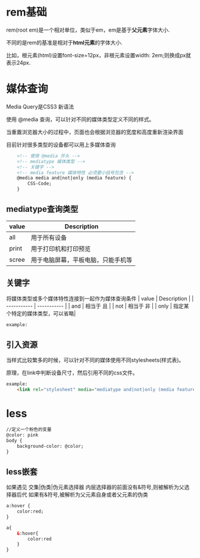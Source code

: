 # rem基础

rem(root em)是一个相对单位，类似于em，em是基于**父元素**字体大小.

不同的是rem的基准是相对于**html元素**的字体大小.

比如，根元素(html)设置font-size=12px，非根元素设置width: 2em;则换成px就表示24px.

# 媒体查询

Media Query是CSS3 新语法

使用 @media 查询，可以针对不同的媒体类型定义不同的样式。

当重置浏览器大小的过程中，页面也会根据浏览器的宽度和高度重新渲染界面

目前针对很多类型的设备都可以用上多媒体查询

```html
    <!-- 使用 @media 开头 -->
    <!-- mediatype 媒体类型 -->
    <!-- 关键字 -->
    <!-- media feature 媒体特性 必须要小括号包含 -->
    @media media and|not|only (media feature) {
        CSS-Code;
    }
```

## mediatype查询类型

| value      | Description |
| ----------- | ----------- |
| all      | 用于所有设备       |
| print   | 用于打印机和打印预览        |
| scree | 用于电脑屏幕，平板电脑，只能手机等|

## 关键字

将媒体类型或多个媒体特性连接到一起作为媒体查询条件
| value      | Description |
| ----------- | ----------- |
| and      | 相当于 且       |
| not   | 相当于 非    |
| only | 指定某个特定的媒体类型，可以省略|

```html
example:

```

## 引入资源

当样式比较繁多的时候，可以针对不同的媒体使用不同stylesheets(样式表)。

原理，在link中判断设备尺寸，然后引用不同的css文件。

```html
example:
    <link rel="stylesheet" media="mediatype and|not|only (media feature)"  href="mystylesheet.css">
```

# less

```html
//定义一个粉色的变量
@color: pink
body {
    background-color: @color;
}
```

## less嵌套

如果遇见 交集|伪类|伪元素选择器
内层选择器的前面没有&符号,则被解析为父选择器后代
如果有&符号,被解析为父元素自身或者父元素的伪类

```html
a:hover {
    color:red;
}
```

```html
a{
    &:hover{
        color:red
    }
}
```
